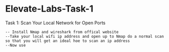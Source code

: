 # Elevate-Labs-Task-1

Task 1: Scan Your Local Network for Open Ports

    -- Install Nmap and wireshark from offical website 
    --Take your local wifi ip address and open up to Nmap do a normal scan so that you will get an ideal hoe to scan an ip address
    --Now use  
